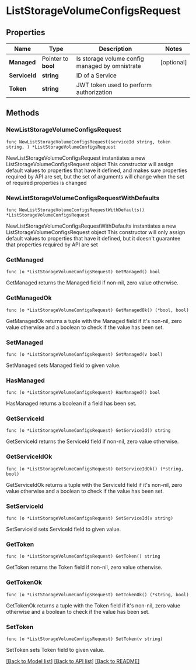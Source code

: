 # ListStorageVolumeConfigsRequest

## Properties

Name | Type | Description | Notes
------------ | ------------- | ------------- | -------------
**Managed** | Pointer to **bool** | Is storage volume config managed by omnistrate | [optional] 
**ServiceId** | **string** | ID of a Service | 
**Token** | **string** | JWT token used to perform authorization | 

## Methods

### NewListStorageVolumeConfigsRequest

`func NewListStorageVolumeConfigsRequest(serviceId string, token string, ) *ListStorageVolumeConfigsRequest`

NewListStorageVolumeConfigsRequest instantiates a new ListStorageVolumeConfigsRequest object
This constructor will assign default values to properties that have it defined,
and makes sure properties required by API are set, but the set of arguments
will change when the set of required properties is changed

### NewListStorageVolumeConfigsRequestWithDefaults

`func NewListStorageVolumeConfigsRequestWithDefaults() *ListStorageVolumeConfigsRequest`

NewListStorageVolumeConfigsRequestWithDefaults instantiates a new ListStorageVolumeConfigsRequest object
This constructor will only assign default values to properties that have it defined,
but it doesn't guarantee that properties required by API are set

### GetManaged

`func (o *ListStorageVolumeConfigsRequest) GetManaged() bool`

GetManaged returns the Managed field if non-nil, zero value otherwise.

### GetManagedOk

`func (o *ListStorageVolumeConfigsRequest) GetManagedOk() (*bool, bool)`

GetManagedOk returns a tuple with the Managed field if it's non-nil, zero value otherwise
and a boolean to check if the value has been set.

### SetManaged

`func (o *ListStorageVolumeConfigsRequest) SetManaged(v bool)`

SetManaged sets Managed field to given value.

### HasManaged

`func (o *ListStorageVolumeConfigsRequest) HasManaged() bool`

HasManaged returns a boolean if a field has been set.

### GetServiceId

`func (o *ListStorageVolumeConfigsRequest) GetServiceId() string`

GetServiceId returns the ServiceId field if non-nil, zero value otherwise.

### GetServiceIdOk

`func (o *ListStorageVolumeConfigsRequest) GetServiceIdOk() (*string, bool)`

GetServiceIdOk returns a tuple with the ServiceId field if it's non-nil, zero value otherwise
and a boolean to check if the value has been set.

### SetServiceId

`func (o *ListStorageVolumeConfigsRequest) SetServiceId(v string)`

SetServiceId sets ServiceId field to given value.


### GetToken

`func (o *ListStorageVolumeConfigsRequest) GetToken() string`

GetToken returns the Token field if non-nil, zero value otherwise.

### GetTokenOk

`func (o *ListStorageVolumeConfigsRequest) GetTokenOk() (*string, bool)`

GetTokenOk returns a tuple with the Token field if it's non-nil, zero value otherwise
and a boolean to check if the value has been set.

### SetToken

`func (o *ListStorageVolumeConfigsRequest) SetToken(v string)`

SetToken sets Token field to given value.



[[Back to Model list]](../README.md#documentation-for-models) [[Back to API list]](../README.md#documentation-for-api-endpoints) [[Back to README]](../README.md)


